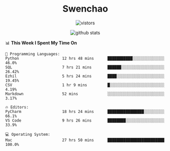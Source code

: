 <h1 align="center">Swenchao</h3>

<p align="center">
  <img src="https://visitor-badge.glitch.me/badge?page_id=Swenchao" alt="vistors" />
</p>

<p align="center">
  <img src="https://github-readme-stats.vercel.app/api?username=Swenchao&count_private=true&show_icons=true&theme=vue-dark&hide_title=true" alt="github stats" />
</p>

<!--START_SECTION:waka-->
📊 **This Week I Spent My Time On** 

```text
💬 Programming Languages: 
Python                   12 hrs 48 mins      ███████████░░░░░░░░░░░░░░   46.0% 
SQL                      7 hrs 21 mins       ██████░░░░░░░░░░░░░░░░░░░   26.42% 
Ezhil                    5 hrs 24 mins       ████░░░░░░░░░░░░░░░░░░░░░   19.45% 
CSV                      1 hr 9 mins         █░░░░░░░░░░░░░░░░░░░░░░░░   4.19% 
Markdown                 52 mins             ░░░░░░░░░░░░░░░░░░░░░░░░░   3.17%

🔥 Editors: 
PyCharm                  18 hrs 24 mins      ████████████████░░░░░░░░░   66.1% 
VS Code                  9 hrs 26 mins       ████████░░░░░░░░░░░░░░░░░   33.9%

💻 Operating System: 
Mac                      27 hrs 50 mins      █████████████████████████   100.0%

```


<!--END_SECTION:waka-->
